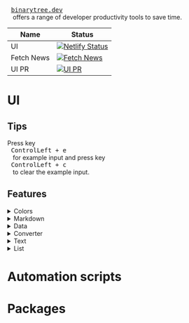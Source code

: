 <kbd> <br> [binarytree.dev](https://binarytree.dev) <br> </kbd> offers a range of developer productivity tools to save time.

| Name | Status |
| ------- | ------ |
| UI | [![Netlify Status](https://api.netlify.com/api/v1/badges/304f7283-52f9-4f01-918a-9d35c3257fb0/deploy-status)](https://app.netlify.com/sites/binarytree-dev/deploys) |
| Fetch News | [![Fetch News](https://github.com/lifeparticle/binarytree/actions/workflows/news.yml/badge.svg)](https://github.com/lifeparticle/binarytree/actions/workflows/news.yml) |
| UI PR | [![UI PR](https://github.com/lifeparticle/binarytree/actions/workflows/ui-pr.yml/badge.svg)](https://github.com/lifeparticle/binarytree/actions/workflows/ui-pr.yml) |

# UI

## Tips

Press key <kbd> <br> ControlLeft + e <br> </kbd> for example input and press key <kbd> <br> ControlLeft + c <br> </kbd> to clear the example input.

## Features

<details>
  <summary>Colors</summary>

-  <kbd>[Color Picker](https://binarytree.dev/cp)</kbd>

</details>

<details>
  <summary>Markdown</summary>

-  <kbd>[Markdown Editor](https://binarytree.dev/me)</kbd>
-  <kbd>[Table Of Content](https://binarytree.dev/toc)</kbd>
-  <kbd>[Markdown Table Generator](https://binarytree.dev/md_table_generator)</kbd>

</details>


<details>
  <summary>Data</summary>

-  <kbd>[Data Generator](https://binarytree.dev/data_gen)</kbd>
-  <kbd>[Image Generator From Colors](https://binarytree.dev/igfc)</kbd>
-  <kbd>[Sorting](https://binarytree.dev/sorting)</kbd>

</details>

<details>
  <summary>Converter</summary>

-  <kbd>[Base64](https://binarytree.dev/base_64)</kbd>
-  <kbd>[Pixel Converter](https://binarytree.dev/pixel_converter)</kbd>

</details>

<details>
  <summary>Text</summary>

-  <kbd>[Text Editor](https://binarytree.dev/te)</kbd>

</details>
<details>
  <summary>List</summary>

-  <kbd>[Icons](https://binarytree.dev/icons)</kbd>

</details>



# Automation scripts

# Packages

